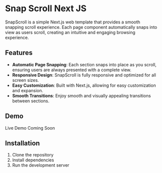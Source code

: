 # Snap Scroll Next JS

SnapScroll is a simple Next.js web template that provides a smooth snapping scroll experience. Each page component automatically snaps into view as users scroll, creating an intuitive and engaging browsing experience.


## Features
- **Automatic Page Snapping**: Each section snaps into place as you scroll, ensuring users are always presented with a complete view.
- **Responsive Design**: SnapScroll is fully responsive and optimized for all screen sizes.
- **Easy Customization**: Built with Next.js, allowing for easy customization and expansion.
- **Smooth Transitions**: Enjoy smooth and visually appealing transitions between sections.

## Demo

Live Demo Coming Soon

## Installation
1. Clone the repository
2. Install dependencies
3. Run the development server
